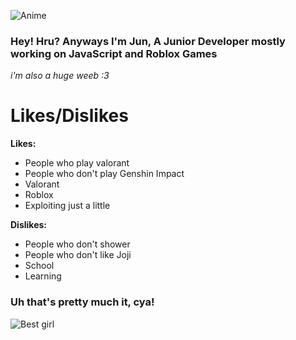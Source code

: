 ![Anime](https://i.imgur.com/fhMhZwy.gif)
### Hey! Hru? Anyways I'm Jun, A Junior Developer mostly working on JavaScript and Roblox Games
*i'm also a huge weeb :3*

# Likes/Dislikes
**Likes:**<br>
  - People who play valorant<br>
  - People who don't play Genshin Impact<br>
  - Valorant<br>
  - Roblox<br>
  - Exploiting just a little<br>
  
**Dislikes:**
  - People who don't shower<br>
  - People who don't like Joji<br>
  - School<br>
  - Learning<br>


### Uh that's pretty much it, cya!
![Best girl](https://images3.alphacoders.com/120/thumb-350-1203462.jpg)
